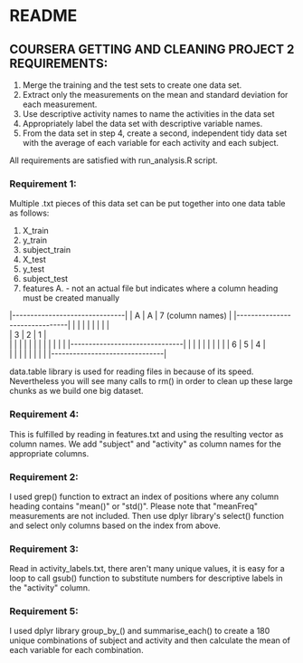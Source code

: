 README
======
COURSERA GETTING AND CLEANING PROJECT 2 REQUIREMENTS:
----------------------------------------------------
1. Merge the training and the test sets to create one data set.
2. Extract only the measurements on the mean and standard deviation for each measurement. 
3. Use descriptive activity names to name the activities in the data set
4. Appropriately label the data set with descriptive variable names. 
5. From the data set in step 4, create a second, independent tidy data set with the average of each variable for each activity and each subject.

All requirements are satisfied with run_analysis.R script.

### Requirement 1:

Multiple .txt pieces of this data set can be put together into one data table as follows:

1. X_train
2. y_train
3. subject_train
4. X_test
5. y_test
6. subject_test
7. features
A. - not an actual file but indicates where a column heading must be created manually

|-------------------------------|
| A | A |   7 (column names)    |
|-------------------------------|
|   |   |                       |
|   |   |                       |    
| 3 | 2 |           1           |    
|   |   |                       |
|   |   |                       |
|   |   |                       |
|-------------------------------|
|   |   |                       |
|   |   |                       |
| 6 | 5 |           4           |  
|   |   |                       |
|   |   |                       |
|-------------------------------|

data.table library is used for reading files in because of its speed. Nevertheless you will see many calls to rm() in order to clean up these large chunks as we build one big dataset.

### Requirement 4:

This is fulfilled by reading in features.txt and using the resulting vector as column names.
We add "subject" and "activity" as column names for the appropriate columns.

### Requirement 2:

I used grep() function to extract an index of positions where any column heading contains "mean()"
or "std()". Please note that "meanFreq" measurements are not included.
Then use dplyr library's select() function and select only columns based on the index from above.

### Requirement 3:

Read in activity_labels.txt, there aren't many unique values, it is easy for a loop to call
gsub() function to substitute numbers for descriptive labels in the "activity" column.

### Requirement 5:

I used dplyr library group_by_() and summarise_each() to create a 180 unique combinations of subject and activity and then calculate the mean of each variable for each combination.